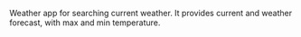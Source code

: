 Weather app for searching current weather.
It provides current and weather forecast, with max and min temperature.
 

